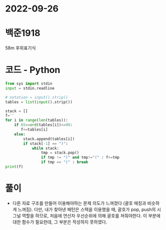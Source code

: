 # 2022-09-26

# 백준1918

58m 후위표기식 

# 코드 - Python

```python
from sys import stdin
input = stdin.readline

# notation = input().strip()
tables = list(input().strip())

stack = []
f=''
for i in range(len(tables)):
    if 65<=ord(tables[i])<=90:
       f+=tables[i]
    else:
        stack.append(tables[i])
        if stack[-1] == ")":
            while stack:
                tmp = stack.pop()
                if tmp != ")" and tmp!="(" : f+=tmp
                if tmp == "(" : break
print(f)

```

# 풀이
- 다른 자료 구조를 만들어 이용해야하는 문제 의도가 느껴졌다 (괄호 매칭과 비슷하게 느껴짐). 다만, 내가 찾아낸 패턴은 스택을 이용했을 때, 괄호가 pop, push의 시그널 역할을 하므로, 처음에 연산자 우선순위에 의해 괄호를 쳐줘야한다. 이 부분에 대한 함수가 필요한데, 그 부분은 작성하지 못하였다.
